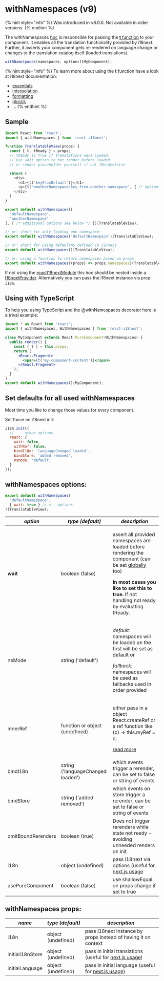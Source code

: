 # withNamespaces (v9)

{% hint style="info" %}
Was introduced in v8.0.0. Not available in older versions.
{% endhint %}

The withNamespaces [hoc](https://reactjs.org/docs/higher-order-components.html) is responsible for passing the [**t** function](https://www.i18next.com/overview/api#t) to your component. It enables all the translation functionality provided by i18next. Further, it asserts your component gets re-rendered on language change or changes to the translation catalog itself (loaded translations).

```javascript
withNamespaces(namespaces, options)(MyComponent);
```

{% hint style="info" %}
To learn more about using the **t** function have a look at i18next documentation:

* [essentials](https://www.i18next.com/essentials.html)
* [interpolation](https://www.i18next.com/interpolation.html)
* [formatting](https://www.i18next.com/formatting.html)
* [plurals](https://www.i18next.com/plurals.html)
* ...
{% endhint %}

## Sample

```javascript
import React from 'react';
import { withNamespaces } from 'react-i18next';

function TranslatableView(props) {
  const { t, tReady } = props;
  // tReady is true if translations were loaded.
  // Use wait option to not render before loaded
  // or render placeholder yourself if not tReady=false

  return (
    <div>
      <h1>{t('keyFromDefault')}</h1>
      <p>{t('anotherNamespace:key.from.another.namespace', { /* options t options */ })}</p>
    </div>
  )
}

export default withNamespaces([
  'defaultNamespace',
  'anotherNamespace'
], { /* additional options see below */ })(TranslatableView);

// or: short for only loading one namespace:
export default withNamespaces('defaultNamespace')(TranslatableView);

// or: short for using defaultNS defined in i18next
export default withNamespaces()(TranslatableView);

// or: using a function to return namespaces based on props
export default withNamespaces((props) => props.namespaces)(TranslatableView);
```

If not using the [reactI18nextModule](i18next-instance.md) this hoc should be nested inside a [I18nextProvider](i18nextprovider.md). Alternatively you can pass the i18next instance via prop `i18n`.

## Using with TypeScript

To help you using TypeScript and the @withNamespaces decorator here is a trival example:

```jsx
import * as React from 'react';
import { withNamespaces, WithNamespaces } from 'react-i18next';

class MyComponent extends React.PureComponent<WithNamespaces> {
  public render() {
    const { t } = this.props;
    return (
      <React.Fragment>
        <span>{t('my-component-content')}</span>
      </React.Fragment>
    );
  }
}
export default withNamespaces()(MyComponent);
```



## Set defaults for all used withNamespaces

Most time you like to change those values for every component.

Set those on i18next init:

```javascript
i18n.init({
  // ... other options
  react: {
    wait: false,
    withRef: false,
    bindI18n: 'languageChanged loaded',
    bindStore: 'added removed',
    nsMode: 'default'
  }
});
```

## withNamespaces options:

```javascript
export default withNamespaces(
  'defaultNamespace',
  { wait: true } // <-- options
)(TranslatableView);
```

| _**option**_       | _**type (default)**_              | _**description**_                                                                                                                                                                                                                                                     |
| ------------------ | --------------------------------- | --------------------------------------------------------------------------------------------------------------------------------------------------------------------------------------------------------------------------------------------------------------------- |
| **wait**           | boolean (false)                   | <p>assert all provided namespaces are loaded before rendering the component (can be set <a href="i18next-instance.md">globally</a> too)</p><p></p><p><strong>In most cases you like to set this to true.</strong> If not handling not ready by evaluating tReady.</p> |
| nsMode             | string ('default')                | <p><em>default:</em> namespaces will be loaded an the first will be set as default or</p><p></p><p><em>fallback:</em> namespaces will be used as fallbacks used in order provided</p>                                                                                 |
| innerRef           | function or object (undefined)    | <p>either pass in a object React.createRef or a ref function like (c) => this.myRef = c;</p><p></p><p><a href="https://gist.github.com/gaearon/1a018a023347fe1c2476073330cc5509">read more</a></p>                                                                    |
| bindI18n           | string ('languageChanged loaded') | which events trigger a rerender, can be set to false or string of events                                                                                                                                                                                              |
| bindStore          | string ('added removed')          | which events on store trigger a rerender, can be set to false or string of events                                                                                                                                                                                     |
| omitBoundRerenders | boolean (true)                    | Does not trigger rerenders while state not ready - avoiding unneeded renders on init                                                                                                                                                                                  |
| i18n               | object (undefined)                | pass i18next via options (useful for [next.js usage](https://github.com/i18next/react-i18next/tree/master/example/nextjs)                                                                                                                                             |
| usePureComponent   | boolean (false)                   | use shallowEqual on props change if set to true                                                                                                                                                                                                                       |

## withNamespaces props:

| _**name**_       | _**type (default)**_ | _**description**_                                                                                                              |
| ---------------- | -------------------- | ------------------------------------------------------------------------------------------------------------------------------ |
| i18n             | object (undefined)   | pass i18next instance by props instead of having it on context                                                                 |
| initialI18nStore | object (undefined)   | pass in initial translations (useful for [next.js usage](https://github.com/i18next/react-i18next/tree/master/example/nextjs)) |
| initialLanguage  | object (undefined)   | pass in initial language (useful for [next.js usage](https://github.com/i18next/react-i18next/tree/master/example/nextjs))     |
